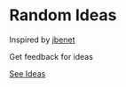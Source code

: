 # Random Ideas
Inspired by [jbenet](https://github.com/jbenet/random-ideas)

Get feedback for ideas

[See Ideas](https://github.com/robertsimoes/random-ideas/issues)
